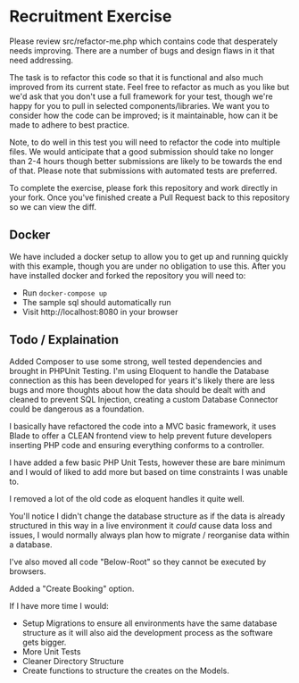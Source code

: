 # Recruitment Exercise
Please review src/refactor-me.php which contains code that desperately needs improving.  There are a number of bugs and design flaws in it that need addressing.

The task is to refactor this code so that it is functional and also much improved from its current state.  Feel free to refactor as much as you like but we'd ask that you don't use a full framework for your test, though we're happy for you to pull in selected components/libraries.  We want you to consider how the code can be improved; is it maintainable, how can it be made to adhere to best practice. 

Note, to do well in this test you will need to refactor the code into multiple files.  We would anticipate that a good submission should take no longer than 2-4 hours though better submissions are likely to be towards the end of that.  Please note that submissions with automated tests are preferred. 

To complete the exercise, please fork this repository and work directly in your fork. Once you've finished create a Pull Request back to this repository so we can view the diff.

## Docker
We have included a docker setup to allow you to get up and running quickly with this example, though you are under no obligation to use this.  After you have installed docker and forked the repository you will need to:

* Run `docker-compose up` 
* The sample sql should automatically run 
* Visit http://localhost:8080 in your browser

## Todo / Explaination
Added Composer to use some strong, well tested dependencies and brought in PHPUnit Testing. I'm using Eloquent to handle the Database connection as this has been developed for years it's likely there are less bugs and more thoughts about how the data should be dealt with and cleaned to prevent SQL Injection, creating a custom Database Connector could be dangerous as a foundation.

I basically have refactored the code into a MVC basic framework, it uses Blade to offer a CLEAN frontend view to help prevent future developers inserting PHP code and ensuring everything conforms to a controller.

I have added a few basic PHP Unit Tests, however these are bare minimum and I would of liked to add more but based on time constraints I was unable to.

I removed a lot of the old code as eloquent handles it quite well. 

You'll notice I didn't change the database structure as if the data is already structured in this way in a live environment it *could* cause data loss and issues, I would normally always plan how to migrate / reorganise data within a database.

I've also moved all code "Below-Root" so they cannot be executed by browsers.

Added a "Create Booking" option.

If I have more time I would:
- Setup Migrations to ensure all environments have the same database structure as it will also aid the development process as the software gets bigger.
- More Unit Tests
- Cleaner Directory Structure
- Create functions to structure the creates on the Models.